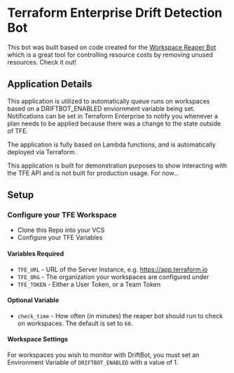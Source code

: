 # Terraform Enterprise Drift Detection Bot

This bot was built based on code created for the [Workspace Reaper Bot](https://github.com/AdamCavaliere/TFE_WorkspaceReaper) which is a great tool for controlling resource costs by removing unused resources. Check it out!

## Application Details

This application is utilized to automatically queue runs on workspaces based on a DRIFTBOT_ENABLED enviornment variable being set. Notifications can be set in Terraform Enterprise to notify you whenever a plan needs to be applied because there was a change to the state outside of TFE.

The application is fully based on Lambda functions, and is automatically deployed via Terraform.

This application is built for demonstration purposes to show interacting with the TFE API and is not built for production usage. For now...

## Setup

### Configure your TFE Workspace

* Clone this Repo into your VCS
* Configure your TFE Variables

#### Variables Required

* `TFE_URL` - URL of the Server Instance, e.g. https://app.terraform.io
* `TFE_ORG` - The organization your workspaces are configured under
* `TFE_TOKEN` - Either a User Token, or a Team Token

#### Optional Variable

* `check_time` - How often (in minutes) the reaper bot should run to check on workspaces. The default is set to `60`.

#### Workspace Settings

For workspaces you wish to monitor with DriftBot, you must set an Environment Variable of `DRIFTBOT_ENABLED` with a value of 1.
